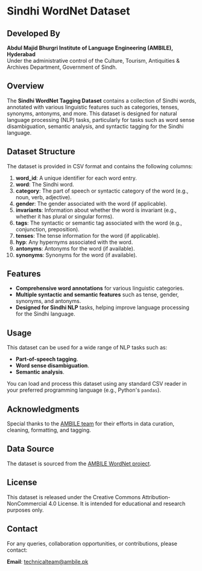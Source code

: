 # Sindhi WordNet Dataset

## Developed By
**Abdul Majid Bhurgri Institute of Language Engineering (AMBILE), Hyderabad**  
Under the administrative control of the Culture, Tourism, Antiquities & Archives Department, Government of Sindh.

## Overview
The **Sindhi WordNet Tagging Dataset** contains a collection of Sindhi words, annotated with various linguistic features such as categories, tenses, synonyms, antonyms, and more. This dataset is designed for natural language processing (NLP) tasks, particularly for tasks such as word sense disambiguation, semantic analysis, and syntactic tagging for the Sindhi language.

## Dataset Structure

The dataset is provided in CSV format and contains the following columns:

1. **word_id**: A unique identifier for each word entry.
2. **word**: The Sindhi word.
3. **category**: The part of speech or syntactic category of the word (e.g., noun, verb, adjective).
4. **gender**: The gender associated with the word (if applicable).
5. **invariants**: Information about whether the word is invariant (e.g., whether it has plural or singular forms).
6. **tags**: The syntactic or semantic tag associated with the word (e.g., conjunction, preposition).
7. **tenses**: The tense information for the word (if applicable).
8. **hyp**: Any hypernyms associated with the word.
9. **antonyms**: Antonyms for the word (if available).
10. **synonyms**: Synonyms for the word (if available).

## Features
- **Comprehensive word annotations** for various linguistic categories.
- **Multiple syntactic and semantic features** such as tense, gender, synonyms, and antonyms.
- **Designed for Sindhi NLP** tasks, helping improve language processing for the Sindhi language.

## Usage
This dataset can be used for a wide range of NLP tasks such as:
- **Part-of-speech tagging**.
- **Word sense disambiguation**.
- **Semantic analysis**.

You can load and process this dataset using any standard CSV reader in your preferred programming language (e.g., Python's `pandas`).

## Acknowledgments
Special thanks to the [AMBILE team](https://wordnet.ambile.pk/index.php?page=WordnetTeam) for their efforts in data curation, cleaning, formatting, and tagging.

## Data Source
The dataset is sourced from the [AMBILE WordNet project](https://wordnet.ambile.pk/index.php?page=home).

## License
This dataset is released under the Creative Commons Attribution-NonCommercial 4.0 License. It is intended for educational and research purposes only.

## Contact
For any queries, collaboration opportunities, or contributions, please contact:

**Email**: technicalteam@ambile.pk
